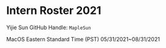 # Intern Roster 2021

Yijie Sun
GitHub Handle: `MapleSun`

MacOS
Eastern Standard Time (PST)
05/31/2021~08/31/2021
